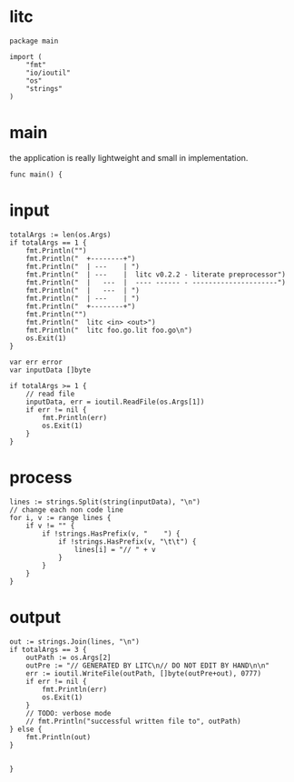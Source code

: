# litc

    package main

	import (
		"fmt"
		"io/ioutil"
		"os"
		"strings"
	)

# main

the application is really lightweight and small in implementation.

	func main() {

# input

	totalArgs := len(os.Args)
	if totalArgs == 1 {
		fmt.Println("")
		fmt.Println("  +--------+")
		fmt.Println("  | ---    | ")
		fmt.Println("  | ---    |  litc v0.2.2 - literate preprocessor")
		fmt.Println("  |   ---  |  ---- ------ - ---------------------")
		fmt.Println("  |   ---  | ")
		fmt.Println("  | ---    | ")
		fmt.Println("  +--------+")
		fmt.Println("")
		fmt.Println("  litc <in> <out>")
		fmt.Println("  litc foo.go.lit foo.go\n")
		os.Exit(1)
	}

	var err error
	var inputData []byte

	if totalArgs >= 1 {
		// read file
		inputData, err = ioutil.ReadFile(os.Args[1])
		if err != nil {
			fmt.Println(err)
			os.Exit(1)
		}
	}

# process

	lines := strings.Split(string(inputData), "\n")
	// change each non code line
	for i, v := range lines {
		if v != "" {
			if !strings.HasPrefix(v, "    ") {
				if !strings.HasPrefix(v, "\t\t") {
					lines[i] = "// " + v
				}
			}
		}
	}

# output

	out := strings.Join(lines, "\n")
	if totalArgs == 3 {
		outPath := os.Args[2]
		outPre := "// GENERATED BY LITC\n// DO NOT EDIT BY HAND\n\n"
		err := ioutil.WriteFile(outPath, []byte(outPre+out), 0777)
		if err != nil {
			fmt.Println(err)
			os.Exit(1)
		}
		// TODO: verbose mode
		// fmt.Println("successful written file to", outPath)
	} else {
		fmt.Println(out)
	}


	}
